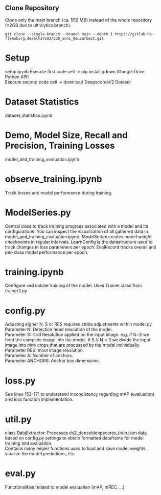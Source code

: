
## Clone Repository
Clone only the main branch (ca. 550 MB) instead of the whole repository (>2GB due to ultralytics branch).
```
git clone --single-branch --branch main --depth 1 https://gitlab.hs-flensburg.de/alha7503/obb_anns_hausarbeit.git
```
# Setup
setup.ipynb
Execute first code cell -> pip install gdown (Google Drive Python API)  
Execute second code cell -> download DeepscoresV2 Dataset  

# Dataset Statistics
dataset_statistics.ipynb  

# Demo, Model Size, Recall and Precision, Training Losses
model_and_training_evaluation.ipynb  

# observe_training.ipynb
Track losses and model performance during training.  

# ModelSeries.py
Central class to track training progress associated with a model and its configurations. You can inspect the visualization of all gathered data in model_and_training_evaluation.ipynb. ModelSeries creates model weight checkpoints in regular intervals. LearnConfig is the datastructure used to track changes in loss parameters per epoch. EvalRecord tracks overall and per-class model performance per epoch.  

# training.ipynb
Configure and initiate training of the model. Uses Trainer class from trainer2.py  

# config.py
Adjusting eigher N, S or RES requires stride adjustments within model.py  
Parameter N: Detection head resolution of the model.  
Parameter S: Grid Resolution applied on the input image. e.g. if N=S we feed the complete image into the model, if S // N = 3 we divide the input image  into nine crops that are processed by the model individually.  
Parameter RES: Input image resolution.  
Parameter A: Number of anchors.  
Parameter ANCHORS: Anchor box dimensions.  

# loss.py
See lines 153-171 to understand inconcistency regarding mAP (evaluation) and loss function implementation.  

# util.py
class DataExtractor: Processes ds2_dense\deepscores_train.json data based on config.py settings to obtain formatted dataframe for model training and evaluation.  
Contains many helper functions used to load and save model weights, viualize the model predictions, etc.  

# eval.py
Functionalities related to model evaluation (mAP, mREC, ...)  



